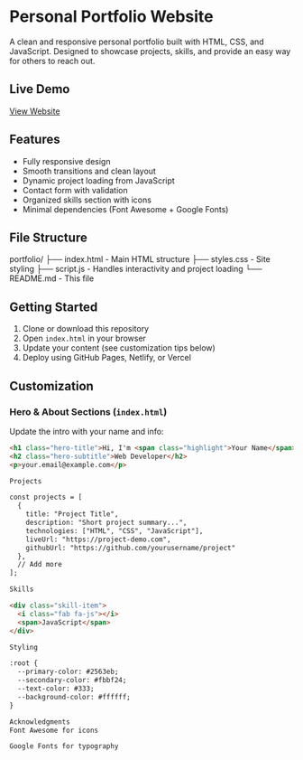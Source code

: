 # Personal Portfolio Website

A clean and responsive personal portfolio built with HTML, CSS, and JavaScript. Designed to showcase projects, skills, and provide an easy way for others to reach out.

## Live Demo

[View Website](https://nkoch33.github.io/nolan-koch-portfolio/)  


## Features

- Fully responsive design
- Smooth transitions and clean layout
- Dynamic project loading from JavaScript
- Contact form with validation
- Organized skills section with icons
- Minimal dependencies (Font Awesome + Google Fonts)

## File Structure
portfolio/
├── index.html - Main HTML structure
├── styles.css - Site styling
├── script.js - Handles interactivity and project loading
└── README.md - This file


## Getting Started

1. Clone or download this repository  
2. Open `index.html` in your browser  
3. Update your content (see customization tips below)  
4. Deploy using GitHub Pages, Netlify, or Vercel

## Customization

### Hero & About Sections (`index.html`)

Update the intro with your name and info:

```html
<h1 class="hero-title">Hi, I'm <span class="highlight">Your Name</span></h1>
<h2 class="hero-subtitle">Web Developer</h2>
<p>your.email@example.com</p>

Projects

const projects = [
  {
    title: "Project Title",
    description: "Short project summary...",
    technologies: ["HTML", "CSS", "JavaScript"],
    liveUrl: "https://project-demo.com",
    githubUrl: "https://github.com/yourusername/project"
  },
  // Add more
];

Skills

<div class="skill-item">
  <i class="fab fa-js"></i>
  <span>JavaScript</span>
</div>

Styling

:root {
  --primary-color: #2563eb;
  --secondary-color: #fbbf24;
  --text-color: #333;
  --background-color: #ffffff;
}

Acknowledgments
Font Awesome for icons

Google Fonts for typography




